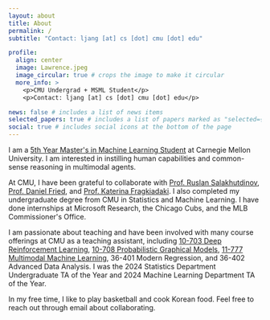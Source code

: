 ```yaml
---
layout: about
title: About
permalink: /
subtitle: "Contact: ljang [at] cs [dot] cmu [dot] edu"

profile:
  align: center
  image: Lawrence.jpeg
  image_circular: true # crops the image to make it circular
  more_info: >
    <p>CMU Undergrad + MSML Student</p>
    <p>Contact: ljang [at] cs [dot] cmu [dot] edu</p>

news: false # includes a list of news items
selected_papers: true # includes a list of papers marked as "selected={true}"
social: true # includes social icons at the bottom of the page
---
```


I am a [5th Year Master's in Machine Learning Student](https://www.ml.cmu.edu/academics/5th-year-ms.html) at Carnegie Mellon University. I am interested in instilling human capabilities and common-sense reasoning in multimodal agents.

At CMU, I have been grateful to collaborate with [Prof. Ruslan Salakhutdinov](https://www.cs.cmu.edu/~rsalakhu/), [Prof. Daniel Fried](https://dpfried.github.io/), and [Prof. Katerina Fragkiadaki](https://www.cs.cmu.edu/~katef/). I also completed my undergraduate degree from CMU in Statistics and Machine Learning.  I have done internships at Microsoft Research, the Chicago Cubs, and the MLB Commissioner's Office.

I am passionate about teaching and have been involved with many course offerings at CMU as a teaching assistant, including [10-703 Deep Reinforcement Learning](https://cmudeeprl.github.io/703website_f23/), [10-708 Probabilistic Graphical Models](https://andrejristeski.github.io/10708-S23/schedule.html), [11-777 Multimodal Machine Learning](https://cmu-mmml.github.io/), 36-401 Modern Regression, and  36-402 Advanced Data Analysis.  I was the 2024 Statistics Department Undergraduate TA of the Year and 2024 Machine Learning Department TA of the Year. 

In my free time, I like to play basketball and cook Korean food. Feel free to reach out through email about collaborating.



